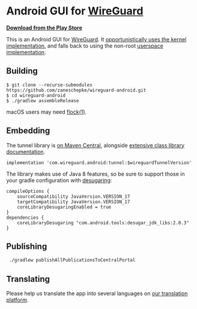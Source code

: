 # Android GUI for [WireGuard](https://www.wireguard.com/)

**[Download from the Play Store](https://play.google.com/store/apps/details?id=com.wireguard.android)**

This is an Android GUI for [WireGuard](https://www.wireguard.com/). It [opportunistically uses the kernel implementation](https://git.zx2c4.com/android_kernel_wireguard/about/), and falls back to using the non-root [userspace implementation](https://git.zx2c4.com/wireguard-go/about/).

## Building

```
$ git clone --recurse-submodules https://github.com/zaneschepke/wireguard-android.git
$ cd wireguard-android
$ ./gradlew assembleRelease
```

macOS users may need [flock(1)](https://github.com/discoteq/flock).

## Embedding

The tunnel library is [on Maven Central](https://search.maven.org/artifact/com.wireguard.android/tunnel), alongside [extensive class library documentation](https://javadoc.io/doc/com.wireguard.android/tunnel).

```
implementation 'com.wireguard.android:tunnel:$wireguardTunnelVersion'
```

The library makes use of Java 8 features, so be sure to support those in your gradle configuration with [desugaring](https://developer.android.com/studio/write/java8-support#library-desugaring):

```
compileOptions {
    sourceCompatibility JavaVersion.VERSION_17
    targetCompatibility JavaVersion.VERSION_17
    coreLibraryDesugaringEnabled = true
}
dependencies {
    coreLibraryDesugaring "com.android.tools:desugar_jdk_libs:2.0.3"
}
```

## Publishing

```sh
 ./gradlew publishAllPublicationsToCentralPortal
```

## Translating

Please help us translate the app into several languages on [our translation platform](https://crowdin.com/project/WireGuard).
